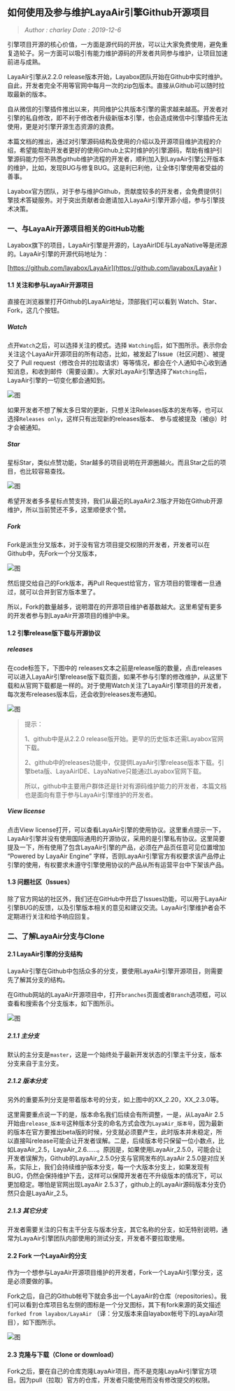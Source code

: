 ## 如何使用及参与维护LayaAir引擎Github开源项目

> *Author : charley         Date : 2019-12-6*

引擎项目开源的核心价值，一方面是源代码的开放，可以让大家免费使用，避免重复造轮子。另一方面可以吸引有能力维护源码的开发者共同参与维护，让项目加速前进与成熟。

LayaAir引擎从2.2.0 release版本开始，Layabox团队开始在Github中实时维护。自此，开发者完全不用等官网中每月一次的zip包版本。直接从Github可以随时拉取最新的版本。

自从微信的引擎插件推出以来，共同维护公共版本引擎的需求越来越高。开发者对引擎的私自修改，即不利于修改者升级新版本引擎，也会造成微信中引擎插件无法使用，更是对引擎开源生态资源的浪费。

本篇文档的推出，通过对引擎源码结构及使用的介绍以及开源项目维护流程的介绍，希望能帮助开发者更好的使用Github上实时维护的引擎源码，帮助有维护引擎源码能力但不熟悉github维护流程的开发者，顺利加入到LayaAir引擎公开版本的维护，比如，发现BUG与修复BUG。这是利已利他，让全体引擎使用者受益的善事。

Layabox官方团队，对于参与维护Github，贡献度较多的开发者，会免费提供引擎技术答疑服务。对于突出贡献者会邀请加入LayaAir引擎开源小组，参与引擎技术决策。



### 一、与LayaAir开源项目相关的GitHub功能

Layabox旗下的项目，LayaAir引擎是开源的，LayaAirIDE与LayaNative等是闭源的。LayaAir引擎的开源代码地址为：

[https://github.com/layabox/LayaAir](https://github.com/layabox/LayaAir ) 

#### 1.1 关注和参与LayaAir开源项目

直接在浏览器里打开Github的LayaAir地址，顶部我们可以看到 Watch、Star、Fork，这几个按钮。

##### Watch

点开`Watch`之后，可以选择关注的模式。选择 `Watching`后，如下图所示。表示你会关注这个LayaAir开源项目的所有动态，比如，被发起了Issue（社区问题）、被提交了 Pull request（修改合并的拉取请求）等等情况，都会在个人通知中心收到通知消息，和收到邮件（需要设置）。大家对LayaAir引擎选择了`Watching`后，LayaAir引擎的一切变化都会通知到。

![图](img/1.png) 

如果开发者不想了解太多日常的更新，只想关注Releases版本的发布等，也可以选择`Releases only`，这样只有出现新的releases版本、 参与或被提及（被@）时才会被通知。 

##### Star

星标Star，类似点赞功能，Star越多的项目说明在开源圈越火。而且Star之后的项目，也比较容易查找。

![图](img/1-2.png) 

希望开发者多多星标点赞支持，我们从最近的LayaAir2.3版才开始在Github开源维护，所以当前赞还不多，这里顺便求个赞。

##### Fork

Fork是派生分叉版本，对于没有官方项目提交权限的开发者，开发者可以在Github中，先Fork一个分叉版本，

![图](img/6.png)

然后提交给自己的Fork版本，再Pull Request给官方，官方项目的管理者一旦通过，就可以合并到官方版本里了。 

所以，Fork的数量越多，说明潜在的开源项目维护者基数越大。这里希望有更多的开发者参与到LayaAir开源项目的维护中来。

#### 1.2 引擎release版下载与开源协议

##### releases

在code标签下，下图中的 releases文本之前是release版的数量，点击releases可以进入LayaAir引擎release版下载页面，如果不参与引擎的修改维护，从这里下载和从官网下载都是一样的。对于使用Watch关注了LayaAir引擎项目的开发者，每次发布releases版本后，还会收到releases发布通知。

![图](img/1-6.png) 

> 提示：
>
> 1、github中是从2.2.0 release版开始。更早的历史版本还需Layabox官网下载。
>
> 2、github中的releases功能中，仅提供LayaAir引擎release版本下载。引擎beta版、LayaAirIDE、LayaNative只能通过Layabox官网下载。
>
> 所以，github中主要用户群体还是针对有源码维护能力的开发者，本篇文档也是面向有意于参与LayaAir引擎维护的开发者。

##### View license

点击View license打开，可以查看LayaAir引擎的使用协议。这里重点提示一下，LayaAir引擎并没有使用国际通用的开源协议，采用的是引擎私有协议。这里简要提及一下，所有使用了包含LayaAir引擎的产品，必须在产品页任意可见位置增加 “Powered by LayaAir Engine” 字样，否则LayaAir引擎官方有权要求该产品停止引擎的使用，有权要求未遵守引擎使用协议的产品从所有运营平台中下架该产品。

#### 1.3   问题社区（Issues）

除了官方网站的社区外，我们还在GitHub中开启了Issues功能，可以用于LayaAir引擎BUG的反馈，以及引擎版本相关的意见和建议交流。LayaAir引擎维护者会不定期进行关注和给予响应回复。





### 二、了解LayaAir分支与Clone

#### 2.1 LayaAir引擎的分支结构

LayaAir引擎在Github中包括众多的分支，要使用LayaAir引擎开源项目，则需要先了解其分支的结构。

在Github网站的LayaAir开源项目中，打开`branches`页面或者`Branch`选项框，可以查看和搜索各个分支版本，如下图所示。

![图](img/3-1.png)     

##### 2.1.1 主分支

默认的主分支是`master`，这是一个始终处于最新开发状态的引擎主干分支，版本分支来自于主分支。

##### 2.1.2 版本分支

另外的重要系列分支是带着版本号的分支，如上图中的XX_2.20，XX_2.3.0等。

这里需要重点说一下的是，版本命名我们后续会有所调整，一是，从LayaAir 2.5开始由`release_版本号`这种版本分支的命名方式会改为`LayaAir_版本号`，因为最新的版本在官方要推出beta版的时候，分支就必须要产生，此时版本并未稳定，所以直接叫release可能会让开发者误解。二是，后续版本号只保留一位小数点，比如LayaAir_2.5，LayaAir_2.6……。原因是，如果使用LayaAir_2.5.0，可能会让开发者误解为，Github的LayaAir_2.5.0分支与官网发布的LayaAir 2.5.0是对应关系，实际上，我们会持续维护版本分支，每一个大版本分支上，如果发现有BUG，仍然会保持维护下去，这样可以保障开发者在不升级版本的情况下，可以更加稳定。哪怕是官网出现LayaAir 2.5.3了，github上的LayaAir源码版本分支仍然只会是LayaAir_2.5。

##### 2.1.3 其它分支

开发者需要关注的只有主干分支与版本分支，其它名称的分支，如无特别说明，通常为LayaAir引擎团队内部使用的测试分支，开发者不要拉取使用。



#### 2.2  Fork 一个LayaAir的分支

作为一个想参与LayaAir开源项目维护的开发者，Fork一个LayaAir引擎分支，这是必须要做的事。

Fork之后，自己的Github帐号下就会多出一个LayaAir的仓库（repositories）。我们可以看到仓库项目名左侧的图标是一个分叉图标，其下有fork来源的英文描述 `forked from layabox/LayaAir` （译：分叉版本来自layabox帐号下的LayaAir项目），如下图所示。

![图](img/6-2.png) 



#### 2.3 克隆与下载（Clone or download）

Fork之后，要在自己的仓库克隆LayaAir项目，而不是克隆LayaAir引擎官方项目。因为pull（拉取）官方的仓库，开发者只能使用而没有修改提交的权限。